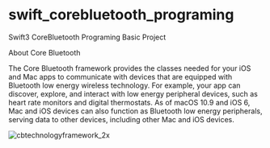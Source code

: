 # swift_corebluetooth_programing
Swift3 CoreBluetooth Programing Basic Project

About Core Bluetooth

The Core Bluetooth framework provides the classes needed for your iOS and Mac apps to communicate with devices that are equipped with Bluetooth low energy wireless technology. For example, your app can discover, explore, and interact with low energy peripheral devices, such as heart rate monitors and digital thermostats. As of macOS 10.9 and iOS 6, Mac and iOS devices can also function as Bluetooth low energy peripherals, serving data to other devices, including other Mac and iOS devices.

![cbtechnologyframework_2x](https://user-images.githubusercontent.com/2838457/33233754-c5571e18-d223-11e7-8a81-312d70e94937.png)
